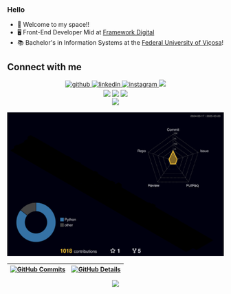 ### Hello

- 👋 Welcome to my space!!
- 🖥️ Front-End Developer Mid at [Framework Digital](https://www.frameworkdigital.com.br/)
- 📚 Bachelor's in Information Systems at the [Federal University of Viçosa](https://www.ufv.br/)!

## Connect with me  
<div align="center">
<a href="https://github.com/herculesoliverr" target="_blank">
<img src=https://img.shields.io/badge/github-%2324292e.svg?&style=for-the-badge&logo=github&logoColor=white alt=github style="margin-bottom: 5px;" />
</a>
<a href="https://linkedin.com/in/hercules-oliveira-18599b1b0" target="_blank">
<img src=https://img.shields.io/badge/linkedin-%231E77B5.svg?&style=for-the-badge&logo=linkedin&logoColor=white alt=linkedin style="margin-bottom: 5px;" />
</a>
<a href="https://instagram.com/herculesoliveir" target="_blank">
<img src=https://img.shields.io/badge/instagram-%23000000.svg?&style=for-the-badge&logo=instagram&logoColor=white alt=instagram style="margin-bottom: 5px;" />
</a>  
 <a href = "mailto:hercules.oliverr@gmail.com"><img src="https://img.shields.io/badge/-Gmail-%23333?style=for-the-badge&logo=gmail&logoColor=white" target="_blank"></a>
</div>  

<div  align="center"> 
  <a href="https://www.instagram.com/herculesoliveir/" target="_blank"><img src="https://img.shields.io/badge/-Instagram-%23E4405F?style=for-the-badge&logo=instagram&logoColor=white" target="_blank"></a>
  <a href = "mailto:herculesoliveira@frwk.com.br"><img src="https://img.shields.io/badge/-Gmail-%23333?style=for-the-badge&logo=gmail&logoColor=white" target="_blank"></a>
  <a href="https://www.linkedin.com/in/hercules-oliveira-18599b1b0/" target="_blank"><img src="https://img.shields.io/badge/-LinkedIn-%230077B5?style=for-the-badge&logo=linkedin&logoColor=white" target="_blank"></a> 
 
</div>

<div align="center">
  <img src="https://visitor-badge.laobi.icu/badge?page_id=her.her&"  />
</div>

![Status](./profile-3d-contrib/profile-night-rainbow.svg)

| [![GitHub Commits](http://github-profile-summary-cards.vercel.app/api/cards/productive-time?username=herculesoliverr&theme=dracula&utcOffset=-3)](https://github.com/vn7n24fzkq/github-profile-summary-cards) | [![GitHub Details](http://github-profile-summary-cards.vercel.app/api/cards/profile-details?username=herculesoliverr&theme=dracula)](https://github.com/vn7n24fzkq/github-profile-summary-cards) |
| ------------------------------------------------------------------------------------------------------------------------------------------------------------------------------------------------------------- | ------------------------------------------------------------------------------------------------------------------------------------------------------------------------------------------------ |

  <div align="center" >
      <a href="https://skillicons.dev"   >
        <img src="https://skillicons.dev/icons?i=javascript,typescript,react,git,nodejs,tailwind,vite" />
      </a>
    <br />
  </div>
